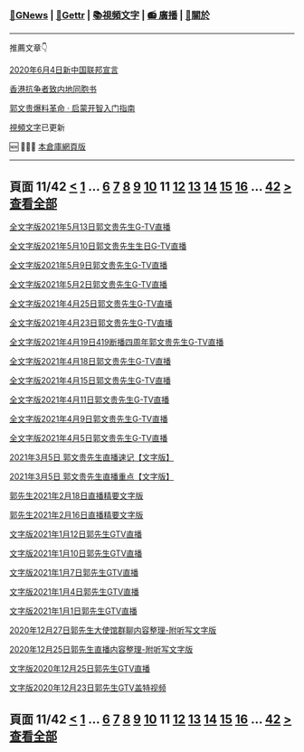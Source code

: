 ﻿###  [:newspaper:GNews](/README.md) | [:statue_of_liberty:Gettr](/content/gettr/README.md) | [:books:視頻文字](/content/README.md) | [:radio: 廣播](/content/docs/g-radio/README.md) | [:pray:關於](https://github.com/ourhimalayas/home/tree/main/about)
---

推薦文章:point_down:

[2020年6月4日新中国联邦宣言](/content/docs/declaration-of-the-New-Federal-State-of-China/README.md)

[香港抗争者致内地同胞书](/master/2019/08/a_letter_from_the_hong_kong_people.md)

[郭文贵爆料革命 · 启蒙开智入门指南](https://github.com/Pangu2020together/guo-whistleblowing-revolution)

[視頻文字](/content/README.md)已更新

:new: :tada::tada::tada: [本倉庫網頁版](https://ourhimalayas.github.io/)

---
## 頁面 11/42 [**<**](/content/transcript/README-10.md) [1](/content/transcript/README.md) ... [6](/content/transcript/README-6.md) [7](/content/transcript/README-7.md) [8](/content/transcript/README-8.md) [9](/content/transcript/README-9.md) [10](/content/transcript/README-10.md) **11** [12](/content/transcript/README-12.md) [13](/content/transcript/README-13.md) [14](/content/transcript/README-14.md) [15](/content/transcript/README-15.md) [16](/content/transcript/README-16.md) ... [42](/content/transcript/README-42.md) [**>**](/content/transcript/README-12.md) [查看全部](/content/transcript/README-all.md)

[全文字版2021年5月13日郭文贵先生G-TV直播](/content/transcript/2021/05/20210513-1240690.md)

[全文字版2021年5月10日郭文贵先生生日G-TV直播](/content/transcript/2021/05/20210510-1208900.md)

[全文字版2021年5月9日郭文贵先生G-TV直播](/content/transcript/2021/05/20210509-1198433.md)

[全文字版2021年5月2日郭文贵先生G-TV直播](/content/transcript/2021/05/20210502-1166796.md)

[全文字版2021年4月25日郭文贵先生G-TV直播](/content/transcript/2021/04/20210425-1140222.md)

[全文字版2021年4月23日郭文贵先生G-TV直播](/content/transcript/2021/04/20210423-1136241.md)

[全文字版2021年4月19日419断播四周年郭文贵先生G-TV直播](/content/transcript/2021/04/20210419-1125087.md)

[全文字版2021年4月18日郭文贵先生G-TV直播](/content/transcript/2021/04/20210418-1118207.md)

[全文字版2021年4月15日郭文贵先生G-TV直播](/content/transcript/2021/04/20210415-1110916.md)

[全文字版2021年4月11日郭文贵先生G-TV直播](/content/transcript/2021/04/20210411-1099446.md)

[全文字版2021年4月9日郭文贵先生G-TV直播](/content/transcript/2021/04/20210409-1099373.md)

[全文字版2021年4月5日郭文贵先生G-TV直播](/content/transcript/2021/04/20210405-1099168.md)

[2021年3月5日 郭文贵先生直播速记【文字版】](/content/transcript/2021/03/20210305-951891.md)

[2021年3月5日 郭文贵先生直播重点【文字版】](/content/transcript/2021/03/20210305-953022.md)

[郭先生2021年2月18日直播精要文字版](/content/transcript/2021/02/20210218-916824.md)

[郭先生2021年2月16日直播精要文字版](/content/transcript/2021/02/20210216-911930.md)

[文字版2021年1月12日郭先生GTV直播](/content/transcript/2021/01/20210112-769872.md)

[文字版2021年1月10日郭先生GTV直播](/content/transcript/2021/01/20210110-769545.md)

[文字版2021年1月7日郭先生GTV直播](/content/transcript/2021/01/20210107-769489.md)

[文字版2021年1月4日郭先生GTV直播](/content/transcript/2021/01/20210104-729873.md)

[文字版2021年1月1日郭先生GTV直播](/content/transcript/2021/01/20210101-728304.md)

[2020年12月27日郭先生大使馆群聊内容整理-附听写文字版](/content/transcript/2020/12/20201227-698031.md)

[2020年12月25日郭先生直播内容整理-附听写文字版](/content/transcript/2020/12/20201225-691455.md)

[文字版2020年12月25日郭先生GTV直播](/content/transcript/2020/12/20201225-728174.md)

[文字版2020年12月23日郭先生GTV盖特视频](/content/transcript/2020/12/20201223-681584.md)


## 頁面 11/42 [**<**](/content/transcript/README-10.md) [1](/content/transcript/README.md) ... [6](/content/transcript/README-6.md) [7](/content/transcript/README-7.md) [8](/content/transcript/README-8.md) [9](/content/transcript/README-9.md) [10](/content/transcript/README-10.md) **11** [12](/content/transcript/README-12.md) [13](/content/transcript/README-13.md) [14](/content/transcript/README-14.md) [15](/content/transcript/README-15.md) [16](/content/transcript/README-16.md) ... [42](/content/transcript/README-42.md) [**>**](/content/transcript/README-12.md) [查看全部](/content/transcript/README-all.md)
